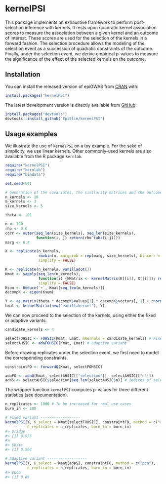 
<!-- README.md is generated from README.Rmd. Please edit that file -->

# kernelPSI

This package implements an exhaustive framework to perform
post-selection inference with kernels. It rests upon quadratic kernel
association scores to measure the association between a given kernel and
an outcome of interest. These scores are used for the selection of the
kernels in a forward fashion. The selection procedure allows the
modeling of the selection event as a succession of quadratic constraints
of the outcome. Finally, under the selection event, we derive empirical
p-values to measure the significance of the effect of the selected
kernels on the outcome.

## Installation

You can install the released version of epiGWAS from
[CRAN](https://CRAN.R-project.org) with:

``` r
install.packages("kernelPSI")
```

The latest development version is directly available from
[GitHub](https://github.com):

``` r
install.packages("devtools")
devtools::install_github("EpiSlim/kernelPSI")
```

## Usage examples

We illustrate the use of `kernelPSI` on a toy example. For the sake of
simplicity, we use linear kernels. Other commonly-used kernels are also
available from the R package `kernlab`.

``` r
require("kernelPSI")
require("kernlab")
require("bindata")

set.seed(64)

# Generation of the covariates, the similarity matrices and the outcome
n_kernels <- 10
m_kernels <- 3
size_kernels <- 5

theta <- .01 

n <- 100
rho <- 0.6
corr <- outer(seq_len(size_kernels), seq_len(size_kernels),
              function(i, j) return(rho^(abs(i-j))))
marg <- 0.4

X <- replicate(n_kernels,
               rmvbin(n, margprob = rep(marg, size_kernels), bincorr = corr),
               simplify = FALSE)

K <- replicate(n_kernels, vanilladot())
Kmat <- sapply(seq_len(n_kernels),
               function(i) {kMatrix <- kernelMatrix(K[[i]], X[[i]]); return(as.kernelMatrix(kMatrix, center = TRUE))},
               simplify = FALSE)
Ksum <- Reduce(`+`, Kmat[seq_len(m_kernels)])
decompK <- eigen(Ksum) 

Y <- as.matrix(theta * decompK$values[1] * decompK$vectors[, 1] + rnorm(n), ncol = 1)
Lmat <- kernelMatrix(new("vanillakernel"), Y)
```

We can now proceed to the selection of the kernels, using either the
fixed or adaptive variants.

``` r
candidate_kernels <- 4

selectFOHSIC <- FOHSIC(Kmat, Lmat, mKernels = candidate_kernels) # Fixed variant
selectAHSIC <- adaFOHSIC(Kmat, Lmat) # adaptive variant
```

Before drawing replicates under the selection event, we first need to
model the corresponding constraints.

``` r
constraintFO <- forwardQ(Kmat, selectFOHSIC)

adaFO <- adaQ(Kmat, selectAHSIC[["selection"]], selectAHSIC[["n"]])
adaS <- selectAHSIC$selection[seq_len(selectAHSIC$n)] # indices of selected kernels
```

The wrapper function `kernelPSI` computes p-values for three different
statistics (see documentation).

``` r
n_replicates <- 1000 # To be increased for real use cases
burn_in <- 100

# Fixed variant ------------------
kernelPSI(Y, K_select = Kmat[selectFOHSIC], constraintFO, method = c("ridge", "hsic"),  
          n_replicates = n_replicates, burn_in = burn_in)
#> $ridge
#> [1] 0.953
#> 
#> $hsic
#> [1] 0.504

# Adaptive variant ------------------
kernelPSI(Y, K_select = Kmat[adaS], constraintFO, method = c("pca"), 
          n_replicates = n_replicates, burn_in = burn_in)
#> $pca
#> [1] 0.89
```
